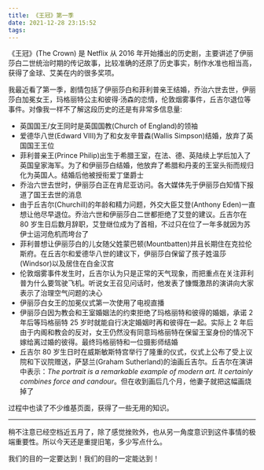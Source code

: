 ```yaml
---
title: 《王冠》第一季
date: 2021-12-28 23:15:52
tags:
---
```


《王冠》(The Crown) 是 Netflix 从 2016 年开始播出的历史剧，主要讲述了伊丽莎白二世统治时期的传记故事，比较准确的还原了历史事实，制作水准也相当高，获得了金球、艾美在内的很多奖项。
<!-- more -->

我最近看了第一季，剧情包括了伊丽莎白和菲利普亲王结婚，乔治六世去世，伊丽莎白加冕女王，玛格丽特公主和彼得·汤森的恋情，伦敦烟雾事件，丘吉尔退位等事件。对像我一样不了解这段历史的还是有非常多信息量:
- 英国国王/女王同时是英国国教(Church of England)的领袖
- 爱德华八世(Edward VIII)为了和女友辛普森(Wallis Simpson)结婚，放弃了英国国王王位
- 菲利普亲王(Prince Philip)出生于希腊王室，在法、德、英陆续上学后加入了英国皇家海军。为了和伊丽莎白结婚，他放弃了希腊和丹麦的王室头衔而规归化为英国人。结婚后他被授衔爱丁堡爵士
- 乔治六世去世时，伊丽莎白正在肯尼亚访问。各大媒体先于伊丽莎白知情下报道了国王去世的消息
- 由于丘吉尔(Churchill)的年龄和精力问题，外交大臣艾登(Anthony Eden)一直想让他尽早退位。乔治六世和伊丽莎白二世都拒绝了艾登的建议。丘吉尔在 80 岁生日后数月辞职，艾登继位成为了首相，不过只在位了一年多就因为苏伊士运河危机而垮台了
- 菲利普想让伊丽莎白的儿女随父姓蒙巴顿(Mountbatten)并且长期住在克拉伦斯府。在丘吉尔和爱德华八世的建议下，伊丽莎白保留了孩子姓温莎(Windsor)以及居住在白金汉宫
- 伦敦烟雾事件发生时，丘吉尔认为只是正常的天气现象，而把重点在关注菲利普为什么要驾驶飞机。听说女王召见问话时，他发表了慷慨激昂的演讲向大家表示了治理空气问题的决心
- 伊丽莎白女王的加冕仪式第一次使用了电视直播
- 伊丽莎白因为教会和王室婚姻法的约束拒绝了玛格丽特和彼得的婚姻，承诺 2 年后等玛格丽特 25 岁时就能自行决定婚姻时再和彼得在一起。实际上 2 年后由于内阁和教会的反对，女王仍然没有同意玛格丽特在保留王室身份的情况下嫁给离过婚的彼得。最终玛格丽特和一位摄影师结婚
- 丘吉尔 80 岁生日时在威斯敏斯特宫举行了隆重的仪式，仪式上公布了受上议院和下议院赠送，萨瑟兰(Graham Sutherland)的油画丘吉尔。丘吉尔在演讲中表示：*The portrait is a remarkable example of modern art. It certainly combines force and candour*。但在收到画后几个月，他妻子就把这幅画烧掉了

过程中也读了不少维基页面，获得了一些无用的知识。

---

稍不注意已经空档近五月了，除了感觉挫败外，也从另一角度意识到这件事情的极端重要性。所以今天还是重提旧笔，多少写点什么。

我们的目的一定要达到！我们的目的一定能达到！
